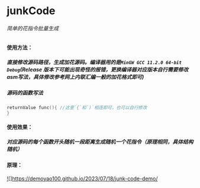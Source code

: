 # junkCode
###### 简单的花指令批量生成
#### 使用方法：
##### 直接修改源码路径，生成加花源码。编译器用的是`MinGW GCC 11.2.0 64-bit Debug`(Release 版本下可能出现奇怪的报错，更换编译器对应版本自行需要修改asm写法，具体修改参考网上内联汇编一般的加花格式即可)
##### 源码的函数写法
``` cpp
returnValue func(){ //这里`{`和`)`相连即可，也可以自行修改
}
```
#### 使用效果：
##### 对应源码的每个函数开头随机一段距离生成随机一个花指令（原理相同，具体结构随机）
#### 原理：
[![]](https://demoyao100.github.io/2023/07/18/junk-code-demo/)https://demoyao100.github.io/2023/07/18/junk-code-demo/
